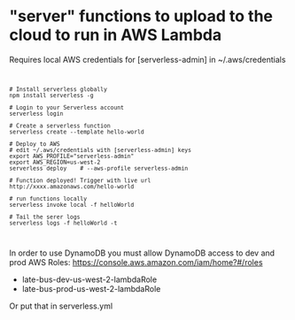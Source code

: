 "server" functions to upload to the cloud to run in AWS Lambda
====

Requires local AWS credentials for [serverless-admin] in ~/.aws/credentials
<code>

    # Install serverless globally
    npm install serverless -g

    # Login to your Serverless account
    serverless login

    # Create a serverless function
    serverless create --template hello-world

    # Deploy to AWS
    # edit ~/.aws/credentials with [serverless-admin] keys
    export AWS_PROFILE="serverless-admin"
    export AWS_REGION=us-west-2
    serverless deploy    # --aws-profile serverless-admin

    # Function deployed! Trigger with live url
    http://xxxx.amazonaws.com/hello-world

    # run functions locally
    serverless invoke local -f helloWorld

    # Tail the serer logs
    serverless logs -f helloWorld -t

</code>

In order to use DynamoDB you must allow DynamoDB access to dev and prod AWS Roles: https://console.aws.amazon.com/iam/home?#/roles
* late-bus-dev-us-west-2-lambdaRole
* late-bus-prod-us-west-2-lambdaRole

Or put that in serverless.yml
